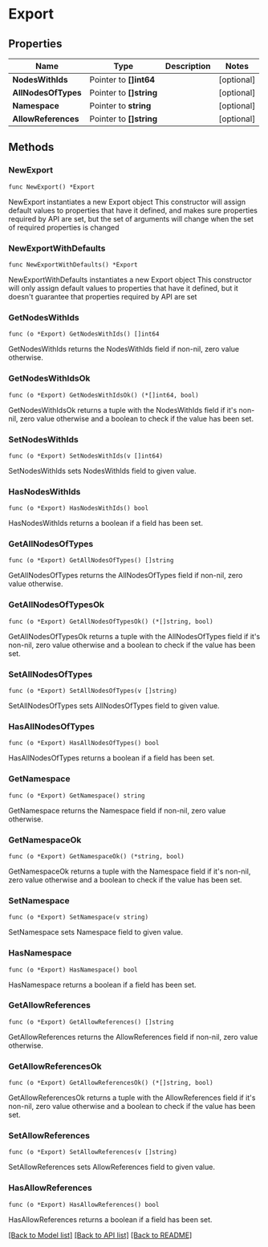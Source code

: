 # Export

## Properties

Name | Type | Description | Notes
------------ | ------------- | ------------- | -------------
**NodesWithIds** | Pointer to **[]int64** |  | [optional] 
**AllNodesOfTypes** | Pointer to **[]string** |  | [optional] 
**Namespace** | Pointer to **string** |  | [optional] 
**AllowReferences** | Pointer to **[]string** |  | [optional] 

## Methods

### NewExport

`func NewExport() *Export`

NewExport instantiates a new Export object
This constructor will assign default values to properties that have it defined,
and makes sure properties required by API are set, but the set of arguments
will change when the set of required properties is changed

### NewExportWithDefaults

`func NewExportWithDefaults() *Export`

NewExportWithDefaults instantiates a new Export object
This constructor will only assign default values to properties that have it defined,
but it doesn't guarantee that properties required by API are set

### GetNodesWithIds

`func (o *Export) GetNodesWithIds() []int64`

GetNodesWithIds returns the NodesWithIds field if non-nil, zero value otherwise.

### GetNodesWithIdsOk

`func (o *Export) GetNodesWithIdsOk() (*[]int64, bool)`

GetNodesWithIdsOk returns a tuple with the NodesWithIds field if it's non-nil, zero value otherwise
and a boolean to check if the value has been set.

### SetNodesWithIds

`func (o *Export) SetNodesWithIds(v []int64)`

SetNodesWithIds sets NodesWithIds field to given value.

### HasNodesWithIds

`func (o *Export) HasNodesWithIds() bool`

HasNodesWithIds returns a boolean if a field has been set.

### GetAllNodesOfTypes

`func (o *Export) GetAllNodesOfTypes() []string`

GetAllNodesOfTypes returns the AllNodesOfTypes field if non-nil, zero value otherwise.

### GetAllNodesOfTypesOk

`func (o *Export) GetAllNodesOfTypesOk() (*[]string, bool)`

GetAllNodesOfTypesOk returns a tuple with the AllNodesOfTypes field if it's non-nil, zero value otherwise
and a boolean to check if the value has been set.

### SetAllNodesOfTypes

`func (o *Export) SetAllNodesOfTypes(v []string)`

SetAllNodesOfTypes sets AllNodesOfTypes field to given value.

### HasAllNodesOfTypes

`func (o *Export) HasAllNodesOfTypes() bool`

HasAllNodesOfTypes returns a boolean if a field has been set.

### GetNamespace

`func (o *Export) GetNamespace() string`

GetNamespace returns the Namespace field if non-nil, zero value otherwise.

### GetNamespaceOk

`func (o *Export) GetNamespaceOk() (*string, bool)`

GetNamespaceOk returns a tuple with the Namespace field if it's non-nil, zero value otherwise
and a boolean to check if the value has been set.

### SetNamespace

`func (o *Export) SetNamespace(v string)`

SetNamespace sets Namespace field to given value.

### HasNamespace

`func (o *Export) HasNamespace() bool`

HasNamespace returns a boolean if a field has been set.

### GetAllowReferences

`func (o *Export) GetAllowReferences() []string`

GetAllowReferences returns the AllowReferences field if non-nil, zero value otherwise.

### GetAllowReferencesOk

`func (o *Export) GetAllowReferencesOk() (*[]string, bool)`

GetAllowReferencesOk returns a tuple with the AllowReferences field if it's non-nil, zero value otherwise
and a boolean to check if the value has been set.

### SetAllowReferences

`func (o *Export) SetAllowReferences(v []string)`

SetAllowReferences sets AllowReferences field to given value.

### HasAllowReferences

`func (o *Export) HasAllowReferences() bool`

HasAllowReferences returns a boolean if a field has been set.


[[Back to Model list]](../README.md#documentation-for-models) [[Back to API list]](../README.md#documentation-for-api-endpoints) [[Back to README]](../README.md)


